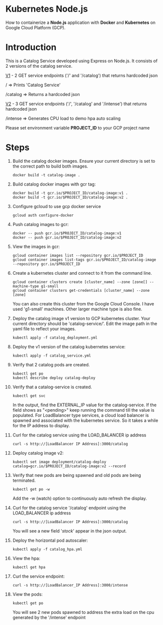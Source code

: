 # Kubernetes Node.js

How to containerize a **Node.js** application with **Docker** and **Kubernetes** on Google Cloud Platform (GCP).

# Introduction

This is a Catalog Service developed using Express on Node.js. It consists of 2 versions of the catalog service.

<u>V1</u> - 2 GET service endpoints ('/' and '/catalog') that returns hardcoded json

/ => Prints 'Catalog Service'

/catalog => Returns a hardcoded json

<u>V2</u> - 3 GET service endpoints ('/',  '/catalog' and '/intense') that returns hardcoded json

/intense => Generates CPU load to demo hpa auto scaling

Please set environment variable **PROJECT_ID** to your GCP project name

# Steps

1. Build the catalog docker images. Ensure your current directory is set to the correct path to build both images.

   ```
   docker build -t catalog-image .
   ```

2. Build catalog docker images with gcr tag:

   ```
   docker build -t gcr.io/$PROJECT_ID/catalog-image:v1 .
   docker build -t gcr.io/$PROJECT_ID/catalog-image:v2 .
   ```

3. Configure gcloud to use gcp docker service

   ```
   gcloud auth configure-docker
   ```

4. Push catalog images to gcr:

   ```
   docker -- push gcr.io/$PROJECT_ID/catalog-image:v1
   docker -- push gcr.io/$PROJECT_ID/catalog-image:v2
   ```

5. View the images in gcr:

   ```
   gcloud container images list --repository gcr.io/$PROJECT_ID
   gcloud container images list-tags gcr.io/$PROJECT_ID/catalog-image --repository gcr.io/$PROJECT_ID
   ```

6. Create a kubernetes cluster and connect to it from the command line. 

   ```
   gcloud container clusters create [cluster_name] --zone [zone[] --machine-type g1-small
   gcloud container clusters get-credentials [cluster_name] --zone [zone]
   ```

   You can also create this cluster from the Google Cloud Console. I have used 'g1-small' machines. Other larger machine type is also fine.

7. Deploy the catalog image v1 version to GCP kubernetes cluster. Your current directory should be 'catalog-service/'. 
   Edit the image path in the yaml file to reflect your images.

   ```
   kubectl apply -f catalog_deployment.yml
   ```

8. Deploy the v1 version of the catalog kubernetes service:

   ```
   kubectl apply -f catalog_service.yml
   ```

9. Verify that 2 catalog pods are created. 

   ```
   kubectl get po
   kubectl describe deploy catalog-deploy
   ```

10. Verify that a catalog-service is created.

    ```
    kubectl get svc
    ```

    In the output, find the EXTERNAL_IP value for the catalog-service. If the field shows as  "&lt;pending&gt;" keep running the command till the value is populated. For LoadBalancer type services, a cloud load balancer is spawned and associated with the kubernetes service. So it takes a while for the IP address to display.

11. Curl for the catalog service using the LOAD_BALANCER ip address

    ```
    curl -s http://[LoadBalancer IP Address]:3000/catalog
    ```

12. Deploy catalog image v2:

    ```
    kubectl set image deployment/catalog-deploy catalog=gcr.io/$PROJECT_ID/catalog-image:v2 --record
    ```

13. Verify that new pods are being spawned and old pods are being terminated.

    ```
    kubectl get po -w
    ```

    Add the -w (watch) option to continuously auto refresh the display.

14. Curl for the catalog service '/catalog' endpoint using the LOAD_BALANCER ip address

    ```
    curl -s http://[LoadBalancer IP Address]:3000/catalog
    ```

    You will see a new field '*stock*' appear in the json output. 

15. Deploy the horizontal pod autoscaler:

    ```
    kubectl apply -f catalog_hpa.yml
    ```

16. View the hpa:

    ```
    kubectl get hpa
    ```

17. Curl the service endpoint:

    ```
    curl -s http://[LoadBalancer_IP Address]:3000/intense
    ```

18. View the pods:

    ```
    kubectl get po
    ```

    You will see 2 new pods spawned to address the extra load on the cpu generated by the '/intense' endpoint


